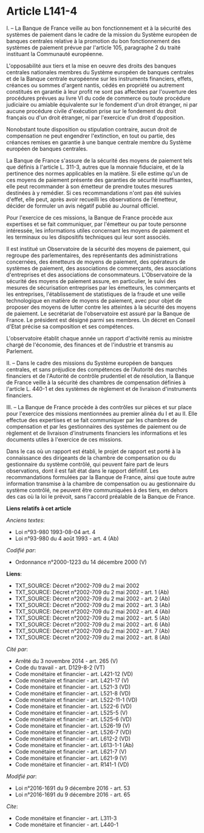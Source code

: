 # Article L141-4

I. – La Banque de France veille au bon fonctionnement et à la sécurité des systèmes de paiement dans le cadre de la mission
du Système européen de banques centrales relative à la promotion du bon fonctionnement des systèmes de paiement prévue par
l'article 105, paragraphe 2 du traité instituant la Communauté européenne.

L'opposabilité aux tiers et la mise en oeuvre des droits des banques centrales nationales membres du Système européen de
banques centrales et de la Banque centrale européenne sur les instruments financiers, effets, créances ou sommes d'argent
nantis, cédés en propriété ou autrement constitués en garantie à leur profit ne sont pas affectées par l'ouverture des
procédures prévues au livre VI du code de commerce ou toute procédure judiciaire ou amiable équivalente sur le fondement d'un
droit étranger, ni par aucune procédure civile d'exécution prise sur le fondement du droit français ou d'un droit étranger,
ni par l'exercice d'un droit d'opposition.

Nonobstant toute disposition ou stipulation contraire, aucun droit de compensation ne peut engendrer l'extinction, en tout ou
partie, des créances remises en garantie à une banque centrale membre du Système européen de banques centrales.

La Banque de France s'assure de la sécurité des moyens de paiement tels que définis à l'article L. 311-3, autres que la
monnaie fiduciaire, et de la pertinence des normes applicables en la matière. Si elle estime qu'un de ces moyens de paiement
présente des garanties de sécurité insuffisantes, elle peut recommander à son émetteur de prendre toutes mesures destinées à
y remédier. Si ces recommandations n'ont pas été suivies d'effet, elle peut, après avoir recueilli les observations de
l'émetteur, décider de formuler un avis négatif publié au Journal officiel.

Pour l'exercice de ces missions, la Banque de France procède aux expertises et se fait communiquer, par l'émetteur ou par
toute personne intéressée, les informations utiles concernant les moyens de paiement et les terminaux ou les dispositifs
techniques qui leur sont associés.

Il est institué un Observatoire de la sécurité des moyens de paiement, qui regroupe des parlementaires, des représentants des
administrations concernées, des émetteurs de moyens de paiement, des opérateurs de systèmes de paiement, des associations de
commerçants, des associations d'entreprises et des associations de consommateurs. L'Observatoire de la sécurité des moyens de
paiement assure, en particulier, le suivi des mesures de sécurisation entreprises par les émetteurs, les commerçants et les
entreprises, l'établissement de statistiques de la fraude et une veille technologique en matière de moyens de paiement, avec
pour objet de proposer des moyens de lutter contre les atteintes à la sécurité des moyens de paiement. Le secrétariat de
l'observatoire est assuré par la Banque de France. Le président est désigné parmi ses membres. Un décret en Conseil d'Etat
précise sa composition et ses compétences.

L'observatoire établit chaque année un rapport d'activité remis au ministre chargé de l'économie, des finances et de
l'industrie et transmis au Parlement.

II. – Dans le cadre des missions du Système européen de banques centrales, et sans préjudice des compétences de l'Autorité
des marchés financiers et de l'Autorité de contrôle prudentiel et de résolution, la Banque de France veille à la sécurité des
chambres de compensation définies à l'article L. 440-1 et des systèmes de règlement et de livraison d'instruments financiers.

III. – La Banque de France procède à des contrôles sur pièces et sur place pour l'exercice des missions mentionnées au
premier alinéa du I et au II. Elle effectue des expertises et se fait communiquer par les chambres de compensation et par les
gestionnaires des systèmes de paiement ou de règlement et de livraison d'instruments financiers les informations et les
documents utiles à l'exercice de ces missions.

Dans le cas où un rapport est établi, le projet de rapport est porté à la connaissance des dirigeants de la chambre de
compensation ou du gestionnaire du système contrôlé, qui peuvent faire part de leurs observations, dont il est fait état dans
le rapport définitif. Les recommandations formulées par la Banque de France, ainsi que toute autre information transmise à la
chambre de compensation ou au gestionnaire du système contrôlé, ne peuvent être communiquées à des tiers, en dehors des cas
où la loi le prévoit, sans l'accord préalable de la Banque de France.

**Liens relatifs à cet article**

_Anciens textes_:

  - Loi n°93-980 1993-08-04 art. 4
  - Loi n°93-980 du 4 août 1993 - art. 4 (Ab)

_Codifié par_:

  - Ordonnance n°2000-1223 du 14 décembre 2000 (V)

**Liens**:

  - TXT_SOURCE: Décret n°2002-709 du 2 mai 2002
  - TXT_SOURCE: Décret n°2002-709 du 2 mai 2002 - art. 1 (Ab)
  - TXT_SOURCE: Décret n°2002-709 du 2 mai 2002 - art. 2 (Ab)
  - TXT_SOURCE: Décret n°2002-709 du 2 mai 2002 - art. 3 (Ab)
  - TXT_SOURCE: Décret n°2002-709 du 2 mai 2002 - art. 4 (Ab)
  - TXT_SOURCE: Décret n°2002-709 du 2 mai 2002 - art. 5 (Ab)
  - TXT_SOURCE: Décret n°2002-709 du 2 mai 2002 - art. 6 (Ab)
  - TXT_SOURCE: Décret n°2002-709 du 2 mai 2002 - art. 7 (Ab)
  - TXT_SOURCE: Décret n°2002-709 du 2 mai 2002 - art. 8 (Ab)

_Cité par_:

  - Arrêté du 3 novembre 2014 - art. 265 (V)
  - Code du travail - art. D129-8-2 (VT)
  - Code monétaire et financier - art. L421-12 (VD)
  - Code monétaire et financier - art. L421-17 (V)
  - Code monétaire et financier - art. L521-3 (VD)
  - Code monétaire et financier - art. L521-8 (VD)
  - Code monétaire et financier - art. L522-11-1 (VD)
  - Code monétaire et financier - art. L522-6 (VD)
  - Code monétaire et financier - art. L525-5 (V)
  - Code monétaire et financier - art. L525-6 (VD)
  - Code monétaire et financier - art. L526-19 (V)
  - Code monétaire et financier - art. L526-7 (VD)
  - Code monétaire et financier - art. L612-2 (VD)
  - Code monétaire et financier - art. L613-1-1 (Ab)
  - Code monétaire et financier - art. L621-7 (V)
  - Code monétaire et financier - art. L621-9 (V)
  - Code monétaire et financier - art. R141-1 (VD)

_Modifié par_:

  - Loi n°2016-1691 du 9 décembre 2016 - art. 53
  - Loi n°2016-1691 du 9 décembre 2016 - art. 65

_Cite_:

  - Code monétaire et financier - art. L311-3
  - Code monétaire et financier - art. L440-1
